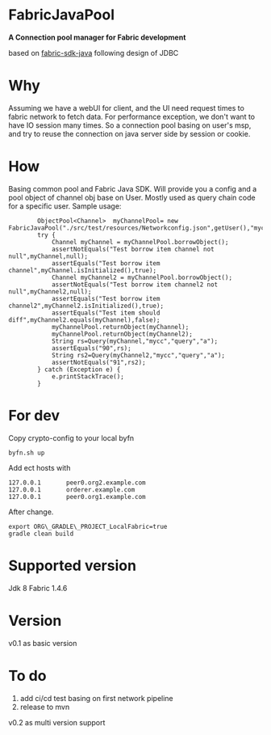# FabricJavaPool
**A Connection pool manager for Fabric development**

based on [fabric-sdk-java](https://github.com/hyperledger/fabric-sdk-java) 
following design of JDBC

# Why
Assuming we have a webUI for client, and the UI need request times to fabric network to fetch data.
For performance exception, we don't want to have IO session many times.
So a connection pool basing on user's msp, and try to reuse the connection on java server side by session or cookie. 

# How
Basing common pool and Fabric Java SDK.
Will provide you a config and a pool object of channel obj base on User.
Mostly used as query chain code for a specific user.
Sample usage:
```
        ObjectPool<Channel>  myChannelPool= new FabricJavaPool("./src/test/resources/Networkconfig.json",getUser(),"mychannel");
        try {
            Channel myChannel = myChannelPool.borrowObject();
            assertNotEquals("Test borrow item channel not null",myChannel,null);
            assertEquals("Test borrow item channel",myChannel.isInitialized(),true);
            Channel myChannel2 = myChannelPool.borrowObject();
            assertNotEquals("Test borrow item channel2 not null",myChannel2,null);
            assertEquals("Test borrow item channel2",myChannel2.isInitialized(),true);
            assertEquals("Test item should diff",myChannel2.equals(myChannel),false);
            myChannelPool.returnObject(myChannel);
            myChannelPool.returnObject(myChannel2);
            String rs=Query(myChannel,"mycc","query","a");
            assertEquals("90",rs);
            String rs2=Query(myChannel2,"mycc","query","a");
            assertNotEquals("91",rs2);
        } catch (Exception e) {
            e.printStackTrace();
        }
```

# For dev
Copy crypto-config to your local byfn
```
byfn.sh up
```

Add ect hosts with
```
127.0.0.1       peer0.org2.example.com
127.0.0.1       orderer.example.com
127.0.0.1       peer0.org1.example.com
```
After change.
```
export ORG\_GRADLE\_PROJECT_LocalFabric=true
gradle clean build
```

# Supported version
Jdk 8
Fabric 1.4.6

# Version
v0.1 as basic version

# To do
1) add ci/cd test basing on first network pipeline
2) release to mvn

v0.2 as multi version support
